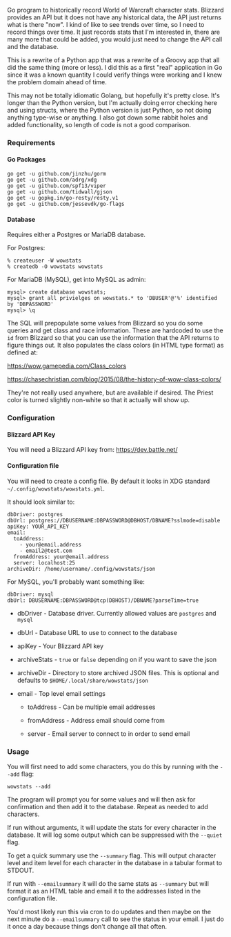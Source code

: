 Go program to historically record World of Warcraft character stats. Blizzard
provides an API but it does not have any historical data, the API just
returns what is there "now". I kind of like to see trends over time, so I need
to record things over time. It just records stats that I'm interested in, there are
many more that could be added, you would just need to change the API call and the database.

This is a rewrite of a Python app that was a rewrite of a Groovy app that all did
the same thing (more or less). I did this as a first "real" application in Go 
since it was a known quantity I could verify things were working and I knew the 
problem domain ahead of time.

This may not be totally idiomatic Golang, but hopefully it's pretty close. It's
longer than the Python version, but I'm actually doing error checking here and 
using structs, where the Python version is just Python, so not doing anything
type-wise or anything. I also got down some rabbit holes and added functionality,
so length of code is not a good comparison.

### Requirements

#### Go Packages

    go get -u github.com/jinzhu/gorm
    go get -u github.com/adrg/xdg
    go get -u github.com/spf13/viper
    go get -u github.com/tidwall/gjson
    go get -u gopkg.in/go-resty/resty.v1
    go get -u github.com/jessevdk/go-flags

#### Database

Requires either a Postgres or MariaDB database.

For Postgres:

    % createuser -W wowstats
    % createdb -O wowstats wowstats
    
For MariaDB (MySQL), get into MySQL as admin:

    mysql> create database wowstats;
    mysql> grant all privielges on wowstats.* to 'DBUSER'@'%' identified by 'DBPASSWORD'
    mysql> \q
   
The SQL will prepopulate some values from Blizzard so you do some queries and get
class and race information. These are hardcoded to use the `id` from Blizzard so that 
you can use the information that the API returns to figure things out. It also populates
the class colors (in HTML type format) as defined at:

https://wow.gamepedia.com/Class_colors
 
https://chasechristian.com/blog/2015/08/the-history-of-wow-class-colors/

They're not really used anywhere, but are available if desired. The Priest color is turned slightly
non-white so that it actually will show up.

### Configuration

#### Blizzard API Key

You will need a Blizzard API key from: https://dev.battle.net/ 

#### Configuration file

You will need to create a config file. By default it looks in XDG standard `~/.config/wowstats/wowstats.yml`. 

It should look similar to:

    dbDriver: postgres
    dbUrl: postgres://DBUSERNAME:DBPASSWORD@DBHOST/DBNAME?sslmode=disable
    apiKey: YOUR_API_KEY
    email:
      toAddress:
        - your@email.address
        - email2@test.com
      fromAddress: your@email.address
      server: localhost:25
    archiveDir: /home/username/.config/wowstats/json

For MySQL, you'll probably want something like:

    dbDriver: mysql
    dbUrl: DBUSERNAME:DBPASSWORD@tcp(DBHOST)/DBNAME?parseTime=true
    

* dbDriver - Database driver. Currently allowed values are `postgres` and `mysql`

* dbUrl - Database URL to use to connect to the database

* apiKey - Your Blizzard API key

* archiveStats - `true` or `false` depending on if you want to save the json

* archiveDir - Directory to store archived JSON files. This is optional and defaults to `$HOME/.local/share/wowstats/json`

* email - Top level email settings

    * toAddress - Can be multiple email addresses

    * fromAddress - Address email should come from

    * server - Email server to connect to in order to send email
    
### Usage

You will first need to add some characters, you do this by running with the `--add` flag:

    wowstats --add
    
The program will prompt you for some values and will then ask for confirmation and then add it to the
database. Repeat as needed to add characters.

If run without arguments, it will update the stats for every character in the database. It will log some
output which can be suppressed with the `--quiet` flag.

To get a quick summary use the `--summary` flag. This will output character level and item level for each
character in the database in a tabular format to STDOUT.

If run with `--emailsummary` it will do the same stats as `--summary` but will format it as an HTML
table and email it to the addresses listed in the configuration file.

You'd most likely run this via cron to do updates and then maybe on the next minute do a `--emailsummary`
call to see the status in your email. I just do it once a day because things don't change all that often.
